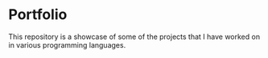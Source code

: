 # Portfolio
This repository is a showcase of some of the projects that I have worked on in various programming languages.
